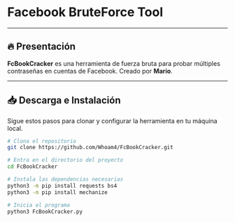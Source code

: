 # Facebook BruteForce Tool

--------------------------------------------------------

## 🔥 Presentación

**FcBookCracker** es una herramienta de fuerza bruta para probar múltiples contraseñas en cuentas de Facebook. Creado por **Mario**.

---

## 📥 Descarga e Instalación

Sigue estos pasos para clonar y configurar la herramienta en tu máquina local.

```bash
# Clona el repositorio
git clone https://github.com/Whoam4/FcBookCracker.git

# Entra en el directorio del proyecto
cd FcBookCracker

# Instala las dependencias necesarias
python3 -m pip install requests bs4
python3 -m pip install mechanize

# Inicia el programa
python3 FcBookCracker.py
